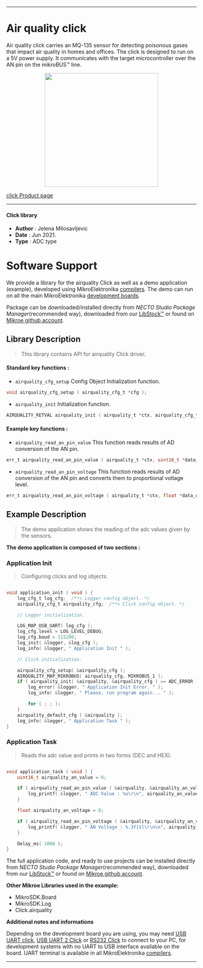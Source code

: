 
---
# Air quality click

Air quality click carries an MQ-135 sensor for detecting poisonous gases that impact air quality in homes and offices. The click is designed to run on a 5V power supply. It communicates with the target microcontroller over the AN pin on the mikroBUS™ line.

<p align="center">
  <img src="https://download.mikroe.com/images/click_for_ide/airquality_click.png" height=300px>
</p>

[click Product page](https://www.mikroe.com/air-quality-click)

---


#### Click library

- **Author**        : Jelena Milosavljevic
- **Date**          : Jun 2021.
- **Type**          : ADC type


# Software Support

We provide a library for the airquality Click
as well as a demo application (example), developed using MikroElektronika
[compilers](https://www.mikroe.com/necto-studio).
The demo can run on all the main MikroElektronika [development boards](https://www.mikroe.com/development-boards).

Package can be downloaded/installed directly from *NECTO Studio Package Manager*(recommended way), downloaded from our [LibStock&trade;](https://libstock.mikroe.com) or found on [Mikroe github account](https://github.com/MikroElektronika/mikrosdk_click_v2/tree/master/clicks).

## Library Description

> This library contains API for airquality Click driver.

#### Standard key functions :

- `airquality_cfg_setup` Config Object Initialization function.
```c
void airquality_cfg_setup ( airquality_cfg_t *cfg );
```

- `airquality_init` Initialization function.
```c
AIRQUALITY_RETVAL airquality_init ( airquality_t *ctx, airquality_cfg_t *cfg );
```

#### Example key functions :

- `airquality_read_an_pin_value` This function reads results of AD conversion of the AN pin.
```c
err_t airquality_read_an_pin_value ( airquality_t *ctx, uint16_t *data_out );
```

- `airquality_read_an_pin_voltage` This function reads results of AD conversion of the AN pin and converts them to proportional voltage level.
```c
err_t airquality_read_an_pin_voltage ( airquality_t *ctx, float *data_out );
```

## Example Description

> The demo application shows the reading of the adc values given by the sensors.

**The demo application is composed of two sections :**

### Application Init

> Configuring clicks and log objects.

```c

void application_init ( void ) {
    log_cfg_t log_cfg;  /**< Logger config object. */
    airquality_cfg_t airquality_cfg;  /**< Click config object. */

    // Logger initialization.

    LOG_MAP_USB_UART( log_cfg );
    log_cfg.level = LOG_LEVEL_DEBUG;
    log_cfg.baud = 115200;
    log_init( &logger, &log_cfg );
    log_info( &logger, " Application Init " );

    // Click initialization.

    airquality_cfg_setup( &airquality_cfg );
    AIRQUALITY_MAP_MIKROBUS( airquality_cfg, MIKROBUS_1 );
    if ( airquality_init( &airquality, &airquality_cfg ) == ADC_ERROR ) {
        log_error( &logger, " Application Init Error. " );
        log_info( &logger, " Please, run program again... " );

        for ( ; ; );
    }
    airquality_default_cfg ( &airquality );
    log_info( &logger, " Application Task " );
}

```

### Application Task

> Reads the adc value and prints in two forms (DEC and HEX).

```c

void application_task ( void ) {
    uint16_t airquality_an_value = 0;

    if ( airquality_read_an_pin_value ( &airquality, &airquality_an_value ) != ADC_ERROR ) {
        log_printf( &logger, " ADC Value : %u\r\n", airquality_an_value );
    }

    float airquality_an_voltage = 0;

    if ( airquality_read_an_pin_voltage ( &airquality, &airquality_an_voltage ) != ADC_ERROR ) {
        log_printf( &logger, " AN Voltage : %.3f[V]\r\n\n", airquality_an_voltage );
    }

    Delay_ms( 1000 );
}

```


The full application code, and ready to use projects can be installed directly from *NECTO Studio Package Manager*(recommended way), downloaded from our [LibStock&trade;](https://libstock.mikroe.com) or found on [Mikroe github account](https://github.com/MikroElektronika/mikrosdk_click_v2/tree/master/clicks).

**Other Mikroe Libraries used in the example:**

- MikroSDK.Board
- MikroSDK.Log
- Click.airquality

**Additional notes and informations**

Depending on the development board you are using, you may need
[USB UART click](https://www.mikroe.com/usb-uart-click),
[USB UART 2 Click](https://www.mikroe.com/usb-uart-2-click) or
[RS232 Click](https://www.mikroe.com/rs232-click) to connect to your PC, for
development systems with no UART to USB interface available on the board. UART
terminal is available in all MikroElektronika
[compilers](https://shop.mikroe.com/compilers).

---

